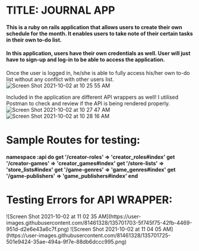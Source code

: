 <h1>TITLE: JOURNAL APP</h1>

<h4>This is a ruby on rails application that allows users to create their own schedule for the month. It enables users to take note of their certain tasks in their own to-do list.</h4>

<h4>In this application, users have their own credentials as well. User will just have to sign-up and log-in to be able to access the application.</h4>

Once the user is logged in, he/she is able to fully access his/her own to-do list without any conflict with other users list. ![Screen Shot 2021-10-02 at 10 25 55 AM](https://user-images.githubusercontent.com/81461328/135700966-055ea9c7-765d-4177-a7e6-00c275ef963f.png)

Included in the application are different API wrappers as well! I utilised Postman to check and review if the API is being rendered properly. ![Screen Shot 2021-10-02 at 10 27 47 AM](https://user-images.githubusercontent.com/81461328/135701000-b5298c1a-601f-44cc-8171-fe1c820c7503.png)
![Screen Shot 2021-10-02 at 10 28 16 AM](https://user-images.githubusercontent.com/81461328/135701007-6627177f-699f-461f-8fe5-ebe72c40433e.png)

<h1>Sample Routes for testing:</h1>  

<h4>namespace :api do
  get '/creator-roles' => 'creator_roles#index'
  get '/creator-games' => 'creator_games#index'
  get '/store-lists' => 'store_lists#index'
  get '/game-genres' => 'game_genres#index'
  get '/game-publishers' => 'game_publishers#index'
 end</h4>

<h1>Testing Errors for API WRAPPER:</h1>
![Screen Shot 2021-10-02 at 11 02 35 AM](https://user-images.githubusercontent.com/81461328/135701703-5f745f75-42fb-4469-951d-d2e6e43a6c7f.png)
![Screen Shot 2021-10-02 at 11 04 05 AM](https://user-images.githubusercontent.com/81461328/135701725-501e9424-35ae-494a-9f7e-88db6dccc995.png)

